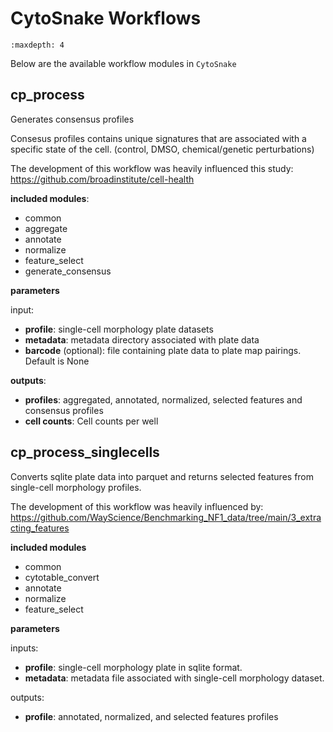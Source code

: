 # CytoSnake Workflows

```{toctree}
:maxdepth: 4
```

Below are the available workflow modules in `CytoSnake`

## cp_process

Generates consensus profiles

Consesus profiles contains unique signatures that are associated with a specific state of the cell. (control, DMSO, chemical/genetic perturbations)

The development of this workflow was heavily influenced this study:
<https://github.com/broadinstitute/cell-health>

**included modules**:

- common
- aggregate
- annotate
- normalize
- feature_select
- generate_consensus

**parameters**

input:

- **profile**: single-cell morphology plate datasets
- **metadata**: metadata directory associated with plate data
- **barcode** (optional): file containing plate data to plate map pairings. Default is None

**outputs**:

- **profiles**: aggregated, annotated, normalized, selected features and consensus profiles
- **cell counts**: Cell counts per well

## cp_process_singlecells

Converts sqlite plate data into parquet and returns selected features from
single-cell morphology profiles.

The development of this workflow was heavily influenced by:
<https://github.com/WayScience/Benchmarking_NF1_data/tree/main/3_extracting_features>

**included modules**

- common
- cytotable_convert
- annotate
- normalize
- feature_select

**parameters**

inputs:

- **profile**: single-cell morphology plate in sqlite format.
- **metadata**: metadata file associated with single-cell morphology dataset.

outputs:

- **profile**: annotated, normalized, and selected features profiles
